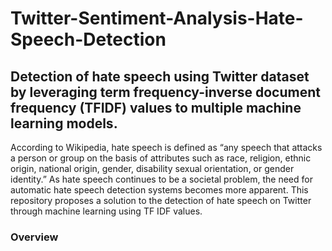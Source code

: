 # Twitter-Sentiment-Analysis-Hate-Speech-Detection
## Detection of hate speech using Twitter dataset by leveraging term frequency-inverse document frequency (TFIDF) values to multiple machine learning models.

According to Wikipedia, hate speech is defined as “any speech that attacks a person or group on the basis of attributes such as race, religion, ethnic origin, national origin, gender, disability sexual orientation, or gender identity.” As hate speech continues to be a societal problem, the need for automatic hate speech detection systems becomes more apparent. This repository proposes a solution to the detection of hate speech on Twitter through machine learning using TF IDF values.

### Overview



